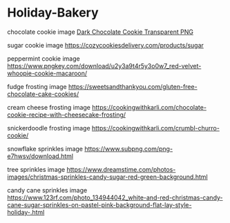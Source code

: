 # Holiday-Bakery
<!-- cookies -->

chocolate cookie image
<a href=https://www.pngmart.com/image/261150 target="_blank">Dark Chocolate Cookie Transparent PNG</a>

sugar cookie image
https://cozycookiesdelivery.com/products/sugar

peppermint cookie image
https://www.pngkey.com/download/u2y3a9t4r5y3o0w7_red-velvet-whoopie-cookie-macaroon/

<!-- frosting -->

fudge frosting image
https://sweetsandthankyou.com/gluten-free-chocolate-cake-cookies/

cream cheese frosting image
https://cookingwithkarli.com/chocolate-cookie-recipe-with-cheesecake-frosting/

snickerdoodle frosting image 
https://cookingwithkarli.com/crumbl-churro-cookie/

<!-- sprinkles -->
snowflake sprinkles image
https://www.subpng.com/png-e7hwsv/download.html

tree sprinkles image
https://www.dreamstime.com/photos-images/christmas-sprinkles-candy-sugar-red-green-background.html

candy cane sprinkles image
https://www.123rf.com/photo_134944042_white-and-red-christmas-candy-cane-sugar-sprinkles-on-pastel-pink-background-flat-lay-style-holiday-.html

